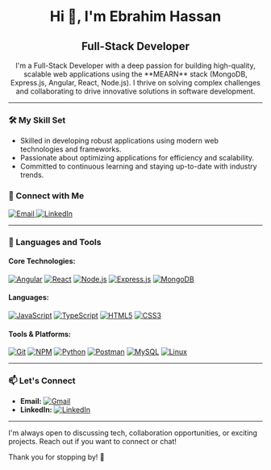 <h1 align="center">Hi 👋, I'm Ebrahim Hassan</h1>
<h2 align="center">Full-Stack Developer</h2>

<p align="center"> 
I'm a Full-Stack Developer with a deep passion for building high-quality, scalable web applications using the **MEARN** stack (MongoDB, Express.js, Angular, React, Node.js). I thrive on solving complex challenges and collaborating to drive innovative solutions in software development.
</p>

---

### 🛠️ My Skill Set

<ul>
  <li>Skilled in developing robust applications using modern web technologies and frameworks.</li>
  <li>Passionate about optimizing applications for efficiency and scalability.</li>
  <li>Committed to continuous learning and staying up-to-date with industry trends.</li>
</ul>

### 💼 Connect with Me

<p align="left">
  <a href="mailto:ebrahim7asn@gmail.com" target="_blank">
    <img src="https://img.shields.io/badge/Email-D14836?style=for-the-badge&logo=gmail&logoColor=white" alt="Email"/>
  </a>
  <a href="https://linkedin.com/in/ebrahim7asn" target="_blank">
    <img src="https://img.shields.io/badge/LinkedIn-0A66C2?style=for-the-badge&logo=linkedin&logoColor=white" alt="LinkedIn"/>
  </a>
</p>

---

### 🚀 Languages and Tools

#### Core Technologies:

<p>
  <a href="https://angular.io" target="_blank"><img src="https://img.shields.io/badge/Angular-DD0031?style=for-the-badge&logo=angular&logoColor=white" alt="Angular"/></a>
  <a href="https://reactjs.org" target="_blank"><img src="https://img.shields.io/badge/React-61DAFB?style=for-the-badge&logo=react&logoColor=black" alt="React"/></a>
  <a href="https://nodejs.org" target="_blank"><img src="https://img.shields.io/badge/Node.js-339933?style=for-the-badge&logo=nodedotjs&logoColor=white" alt="Node.js"/></a>
  <a href="https://expressjs.com" target="_blank"><img src="https://img.shields.io/badge/Express.js-000000?style=for-the-badge&logo=express&logoColor=white" alt="Express.js"/></a>
  <a href="https://www.mongodb.com/" target="_blank"><img src="https://img.shields.io/badge/MongoDB-4EA94B?style=for-the-badge&logo=mongodb&logoColor=white" alt="MongoDB"/></a>
</p>

#### Languages:

<p>
  <a href="https://developer.mozilla.org/en-US/docs/Web/JavaScript" target="_blank"><img src="https://img.shields.io/badge/JavaScript-F7DF1E?style=for-the-badge&logo=javascript&logoColor=black" alt="JavaScript"/></a>
  <a href="https://www.typescriptlang.org/" target="_blank"><img src="https://img.shields.io/badge/TypeScript-007ACC?style=for-the-badge&logo=typescript&logoColor=white" alt="TypeScript"/></a>
  <a href="https://developer.mozilla.org/en-US/docs/Web/HTML" target="_blank"><img src="https://img.shields.io/badge/HTML5-E34F26?style=for-the-badge&logo=html5&logoColor=white" alt="HTML5"/></a>
  <a href="https://www.w3.org/Style/CSS/Overview.en.html" target="_blank"><img src="https://img.shields.io/badge/CSS3-1572B6?style=for-the-badge&logo=css3&logoColor=white" alt="CSS3"/></a>
</p>

#### Tools & Platforms:

<p>
  <a href="https://git-scm.com/" target="_blank"><img src="https://img.shields.io/badge/Git-F05032?style=for-the-badge&logo=git&logoColor=white" alt="Git"/></a>
  <a href="https://www.npmjs.com/" target="_blank"><img src="https://img.shields.io/badge/NPM-CB3837?style=for-the-badge&logo=npm&logoColor=white" alt="NPM"/></a>
  <a href="https://www.python.org/" target="_blank"><img src="https://img.shields.io/badge/Python-3776AB?style=for-the-badge&logo=python&logoColor=white" alt="Python"/></a>
  <a href="https://postman.com" target="_blank"><img src="https://img.shields.io/badge/Postman-FF6C37?style=for-the-badge&logo=postman&logoColor=white" alt="Postman"/></a>
  <a href="https://www.mysql.com/" target="_blank"><img src="https://img.shields.io/badge/MySQL-4479A1?style=for-the-badge&logo=mysql&logoColor=white" alt="MySQL"/></a>
  <a href="https://www.linux.org/" target="_blank"><img src="https://img.shields.io/badge/Linux-FCC624?style=for-the-badge&logo=linux&logoColor=black" alt="Linux"/></a>
</p>

---

### 📫 Let's Connect

- **Email:** [![Gmail](https://img.shields.io/badge/Gmail-D14836?style=for-the-badge&logo=gmail&logoColor=white)](mailto:ebrahim7asn@gmail.com)
- **LinkedIn:** [![LinkedIn](https://img.shields.io/badge/LinkedIn-0A66C2?style=for-the-badge&logo=linkedin&logoColor=white)](https://linkedin.com/in/ebrahim7asn)

---

I'm always open to discussing tech, collaboration opportunities, or exciting projects. Reach out if you want to connect or chat!

Thank you for stopping by! 🙌
